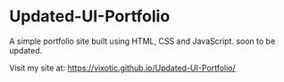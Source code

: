# Updated-UI-Portfolio
A simple portfolio site built using HTML, CSS and JavaScript.
soon to be updated.

Visit my site at: https://vixotic.github.io/Updated-UI-Portfolio/
